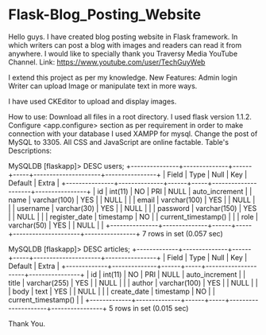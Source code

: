 # Flask-Blog_Posting_Website
Hello guys. I have created blog posting website in Flask framework. In which writers can post a blog with images and readers can read it from anywhere.
I would like to specially thank you Traversy Media YouTube Channel. Link: https://www.youtube.com/user/TechGuyWeb

I extend this project as per my knowledge.
New Features:
  Admin login
  Writer can upload Image or manipulate text in more ways.
  
 I have used CKEditor to upload and display images. 
 
 How to use:
  Download all files in a root directory.
  I used flask version 1.1.2.
  Configure <app.configure> section as per requirement in order to make connection with your database
  I used XAMPP for mysql.
  Change the post of MySQL to 3305.
  All CSS and JavaScript are online factable. 
  Table's Descriptions:
  
   MySQLDB [flaskapp]> DESC users;
  +---------------+--------------+------+-----+---------------------+----------------+
  | Field         | Type         | Null | Key | Default             | Extra          |
  +---------------+--------------+------+-----+---------------------+----------------+
  | id            | int(11)      | NO   | PRI | NULL                | auto_increment |
  | name          | varchar(100) | YES  |     | NULL                |                |
  | email         | varchar(100) | YES  |     | NULL                |                |
  | username      | varchar(30)  | YES  |     | NULL                |                |
  | password      | varchar(150) | YES  |     | NULL                |                |
  | register_date | timestamp    | NO   |     | current_timestamp() |                |
  | role          | varchar(50)  | YES  |     | NULL                |                |
  +---------------+--------------+------+-----+---------------------+----------------+
  7 rows in set (0.057 sec)

  MySQLDB [flaskapp]> DESC articles;
  +-------------+--------------+------+-----+---------------------+----------------+
  | Field       | Type         | Null | Key | Default             | Extra          |
  +-------------+--------------+------+-----+---------------------+----------------+
  | id          | int(11)      | NO   | PRI | NULL                | auto_increment |
  | title       | varchar(255) | YES  |     | NULL                |                |
  | author      | varchar(100) | YES  |     | NULL                |                |
  | body        | text         | YES  |     | NULL                |                |
  | create_date | timestamp    | NO   |     | current_timestamp() |                |
  +-------------+--------------+------+-----+---------------------+----------------+
  5 rows in set (0.015 sec)
  
  Thank You.
